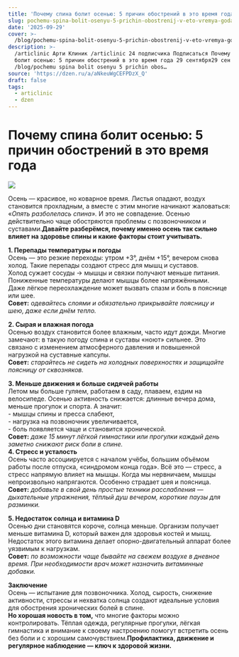 ```yaml
---
title: 'Почему спина болит осенью: 5 причин обострений в это время года'
slug: pochemu-spina-bolit-osenyu-5-prichin-obostrenij-v-eto-vremya-goda
date: '2025-09-29'
cover: >-
  /blog/pochemu-spina-bolit-osenyu-5-prichin-obostrenij-v-eto-vremya-goda/cover.jpg
description: >-
  /articlinic Арти Клиник /articlinic 24 подписчика Подписаться Почему спина
  болит осенью: 5 причин обострений в это время года 29 сентября29 сен 16 2 мин
  /blog/pochemu spina bolit osenyu 5 prichin obos…
source: 'https://dzen.ru/a/aNkeuWgCEFPDzX_Q'
draft: false
tags:
  - articlinic
  - dzen
---
```


# Почему спина болит осенью: 5 причин обострений в это время года

![](/blog/pochemu-spina-bolit-osenyu-5-prichin-obostrenij-v-eto-vremya-goda/img-0.jpg)

Осень — красивое, но коварное время. Листья опадают, воздух становится прохладным, а вместе с этим многие начинают жаловаться: «_Опять разболелась спина»._ И это не совпадение. Осенью действительно чаще обостряются проблемы с позвоночником и суставами.**Давайте разберёмся, почему именно осень так сильно влияет на здоровье спины и какие факторы стоит учитывать.**  
  
**1\. Перепады температуры и погоды**  
Осень — это резкие переходы: утром +3°, днём +15°, вечером снова холод. Такие перепады создают стресс для мышц и суставов.  
Холод сужает сосуды → мышцы и связки получают меньше питания.  
Пониженные температуры делают мышцы более напряжёнными.  
Даже лёгкое переохлаждение может вызвать спазм и боль в пояснице или шее.  
**Совет:** _одевайтесь слоями и обязательно прикрывайте поясницу и шею, даже если днём тепло._  
  
**2\. Сырая и влажная погода**  
Осенью воздух становится более влажным, часто идут дожди. Многие замечают: в такую погоду спина и суставы «ноют» сильнее. Это связано с изменением атмосферного давления и повышенной нагрузкой на суставные капсулы.  
**Совет:** _старайтесь не сидеть на холодных поверхностях и защищайте поясницу от сквозняков._  
  
**3\. Меньше движения и больше сидячей работы**  
Летом мы больше гуляем, работаем в саду, плаваем, ездим на велосипеде. Осенью активность снижается: длинные вечера дома, меньше прогулок и спорта. А значит:  
\- мышцы спины и пресса слабеют,  
\- нагрузка на позвоночник увеличивается,  
\- боль появляется чаще и становится хронической.  
**Совет:** _даже 15 минут лёгкой гимнастики или прогулки каждый день заметно снижают риск боли в спине._  
**4\. Стресс и усталость**  
Осень часто ассоциируется с началом учёбы, большим объёмом работы после отпуска, «синдромом конца года». Всё это — стресс, а стресс напрямую влияет на мышцы. Когда мы нервничаем, мышцы непроизвольно напрягаются. Особенно страдает шея и поясница.  
**Совет:** _добавьте в свой день простые техники расслабления — дыхательные упражнения, тёплый душ вечером, короткие паузы для разминки._  
  
**5\. Недостаток солнца и витамина D**  
Осенью дни становятся короче, солнца меньше. Организм получает меньше витамина D, который важен для здоровья костей и мышц. Недостаток этого витамина делает опорно-двигательный аппарат более уязвимым к нагрузкам.  
**Совет:** _по возможности чаще бывайте на свежем воздухе в дневное время. При необходимости врач может назначить витаминные добавки._  
  
**Заключение**  
Осень — испытание для позвоночника. Холод, сырость, снижение активности, стрессы и нехватка солнца создают идеальные условия для обострения хронических болей в спине.  
**Но хорошая новость в том,** что многие факторы можно контролировать. Тёплая одежда, регулярные прогулки, лёгкая гимнастика и внимание к своему настроению помогут встретить осень без боли и с хорошим самочувствием.**Профилактика, движение и регулярное наблюдение — ключ к здоровой жизни.**